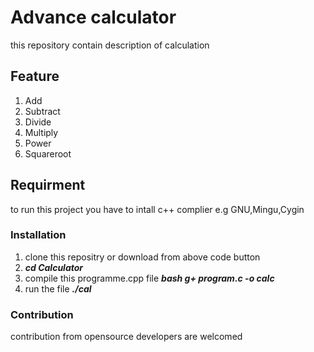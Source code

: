 # Advance calculator
this repository contain description of calculation 
## Feature 
1. Add
2. Subtract
3. Divide
4. Multiply
5. Power
6. Squareroot
## Requirment
to run this project you have to intall c++ complier e.g GNU,Mingu,Cygin 
### Installation
1. clone this repositry or download  from above code button
2. ***cd Calculator***
3. compile this programme.cpp file ***bash g+ program.c -o calc***
4. run the file ***./cal***
### Contribution
contribution from opensource developers are welcomed
